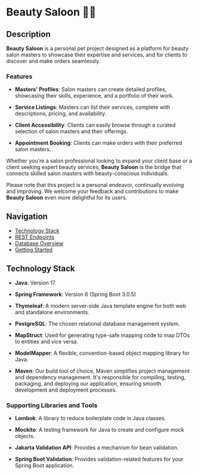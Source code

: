 
# Beauty Saloon 💇‍♀️

## Description

**Beauty Saloon** is a personal pet project designed as a platform for beauty salon masters to showcase their expertise and services, and for clients to discover and make orders seamlessly.

### Features

- **Masters' Profiles**: Salon masters can create detailed profiles, showcasing their skills, experience, and a portfolio of their work.

- **Service Listings**: Masters can list their services, complete with descriptions, pricing, and availability.

- **Client Accessibility**: Clients can easily browse through a curated selection of salon masters and their offerings.

- **Appointment Booking**: Clients can make orders with their preferred salon masters.

Whether you're a salon professional looking to expand your client base or a client seeking expert beauty services, **Beauty Saloon** is the bridge that connects skilled salon masters with beauty-conscious individuals.

Please note that this project is a personal endeavor, continually evolving and improving. We welcome your feedback and contributions to make **Beauty Saloon** even more delightful for its users.



## Navigation

- [Technology Stack](#technology-stack)
- [REST Endpoints](#rest-endpoints)
- [Database Overview](#database-overview)
- [Getting Started](#getting-started)


## Technology Stack

- **Java**: Version 17

- **Spring Framework**: Version 6 (Spring Boot 3.0.5)

- **Thymeleaf**: A modern server-side Java template engine for both web and standalone environments.

- **PostgreSQL**: The chosen relational database management system.

- **MapStruct**: Used for generating type-safe mapping code to map DTOs to entities and vice versa.

- **ModelMapper**: A flexible, convention-based object mapping library for Java.

- **Maven**: Our build tool of choice, Maven simplifies project management and dependency management. It's responsible for compiling, testing, packaging, and deploying our application, ensuring smooth development and deployment processes.

### Supporting Libraries and Tools

- **Lombok**: A library to reduce boilerplate code in Java classes.

- **Mockito**: A testing framework for Java to create and configure mock objects.

- **Jakarta Validation API**: Provides a mechanism for bean validation.
  
- **Spring Boot Validation**: Provides validation-related features for your Spring Boot application.



